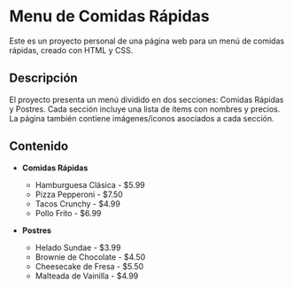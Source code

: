 # Menu de Comidas Rápidas

Este es un proyecto personal de una página web para un menú de comidas rápidas, creado con HTML y CSS.

## Descripción

El proyecto presenta un menú dividido en dos secciones: Comidas Rápidas y Postres. Cada sección incluye una lista de ítems con nombres y precios. La página también contiene imágenes/iconos asociados a cada sección.

## Contenido

- **Comidas Rápidas**
  - Hamburguesa Clásica - $5.99
  - Pizza Pepperoni - $7.50
  - Tacos Crunchy - $4.99
  - Pollo Frito - $6.99

- **Postres**
  - Helado Sundae - $3.99
  - Brownie de Chocolate - $4.50
  - Cheesecake de Fresa - $5.50
  - Malteada de Vainilla - $4.99
